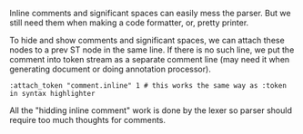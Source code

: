 Inline comments and significant spaces can easily mess the parser. But we still need them when making a code formatter, or, pretty printer.

To hide and show comments and significant spaces, we can attach these nodes to a prev ST node in the same line.
If there is no such line, we put the comment into token stream as a separate comment line (may need it when generating document or doing annotation processor).

    :attach_token "comment.inline" 1 # this works the same way as :token in syntax highlighter

All the "hidding inline comment" work is done by the lexer so parser should require too much thoughts for comments.
